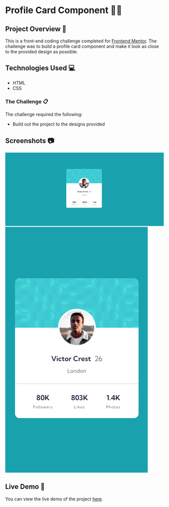 # Profile Card Component 👨‍💻

## Project Overview 🌟

This is a front-end coding challenge completed for [Frontend Mentor](https://www.frontendmentor.io). The challenge was to build a profile card component and make it look as close to the provided design as possible.

## Technologies Used 💻

- HTML
- CSS

### The Challenge 📋

The challenge required the following:

- Build out the project to the designs provided

## Screenshots 📷

![Desktop preview](./screenshort/desktop-preview.png)
![Mobile preview](./screenshort/mobile-preview.png)

## Live Demo 🚀

You can view the live demo of the project [here](https://profile-card-component-008.netlify.app/).